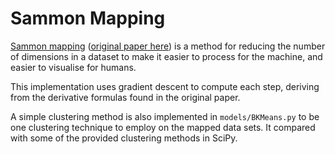 # Sammon Mapping

[Sammon mapping](https://en.wikipedia.org/wiki/Sammon_mapping) ([original paper here](https://ieeexplore.ieee.org/document/1671271)) 
is a method for reducing the number of dimensions in a dataset to make
it easier to process for the machine, and easier to visualise for humans.

This implementation uses gradient descent to compute each step, deriving from the
derivative formulas found in the original paper.

A simple clustering method is also implemented in `models/BKMeans.py` to be one clustering
technique to employ on the mapped data sets. It compared with some of the provided
clustering methods in SciPy.
